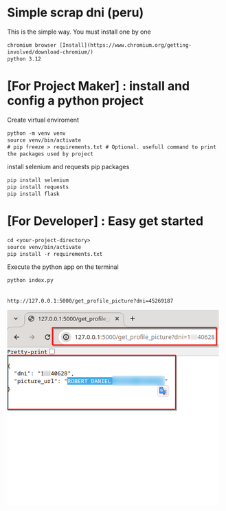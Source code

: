 
# Simple scrap dni (peru)

This is the simple way. You must install one by one

    chromium browser [Install](https://www.chromium.org/getting-involved/download-chromium/)
    python 3.12

# [For Project Maker] : install and config a python project

Create virtual enviroment

    python -m venv venv
    source venv/bin/activate
    # pip freeze > requirements.txt # Optional. usefull command to print the packages used by project

install selenium and requests pip packages

    pip install selenium
    pip install requests
    pip install flask

# [For Developer] : Easy get started

    cd <your-project-directory>
    source venv/bin/activate
    pip install -r requirements.txt

Execute the python app on the terminal

    python index.py 


    http://127.0.0.1:5000/get_profile_picture?dni=45269187






![project working](./docs/Screenshot_20240718_223009.png)

